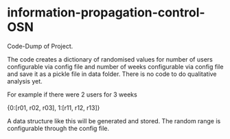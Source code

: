 # information-propagation-control-OSN
Code-Dump of Project. 

The code creates a dictionary of randomised values for number of users configurable via config file and number of weeks configurable via config
file and save it as a pickle file in data folder. There is no code to do qualitative analysis yet.

For example if there were 2 users for 3 weeks

{0:[r01, r02, r03], 1:[r11, r12, r13]}

A data structure like this will be generated and stored. The random range is configurable through the config file.